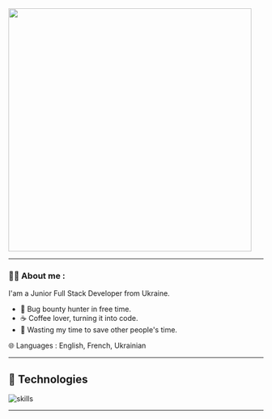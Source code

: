 <div id="header" align="left">
  <img src="https://giphy.com/embed/10zxDv7Hv5RF9C](https://giphy.com/gifs/loop-computer-matrix-10zxDv7Hv5RF9C" width="480"></img>
</div>

---

### :man_technologist: About me :

I'am a Junior Full Stack Developer from Ukraine.

- 🔏 Bug bounty hunter in free time.
- ☕ Coffee lover, turning it into code.
- 🎯 Wasting my time to save other people's time.

🌐 Languages : English, French, Ukrainian

---

## 🔧 Technologies

![skills](https://skillicons.dev/icons?i=html,css,sass,js,nodejs,react,figma,git,vscode,jquery&theme=light)

---

